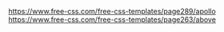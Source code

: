 https://www.free-css.com/free-css-templates/page289/apollo
https://www.free-css.com/free-css-templates/page263/above
